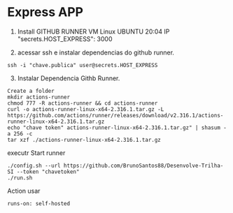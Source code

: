 # Express APP

1. Install GITHUB RUNNER VM Linux UBUNTU 20:04 IP "secrets.HOST_EXPRESS": 3000

2. acessar ssh e instalar dependencias do github runner.
````
ssh -i "chave.publica" user@secrets.HOST_EXPRESS
````
3. Instalar Dependencia Githb Runner.

````
Create a folder
mkdir actions-runner
chmod 777 -R actions-runner && cd actions-runner
curl -o actions-runner-linux-x64-2.316.1.tar.gz -L https://github.com/actions/runner/releases/download/v2.316.1/actions-runner-linux-x64-2.316.1.tar.gz
echo "chave token" actions-runner-linux-x64-2.316.1.tar.gz" | shasum -a 256 -c
tar xzf ./actions-runner-linux-x64-2.316.1.tar.gz
````

executr Start runner
````
./config.sh --url https://github.com/BrunoSantos88/Desenvolve-Trilha-SI --token "chavetoken"
./run.sh
````

Action usar 
````
runs-on: self-hosted
````
